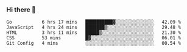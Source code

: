 ### Hi there 👋

<!--
**KLXLjun/KLXLjun** is a ✨ _special_ ✨ repository because its `README.md` (this file) appears on your GitHub profile.

Here are some ideas to get you started:

- 🔭 I’m currently working on ...
- 🌱 I’m currently learning ...
- 👯 I’m looking to collaborate on ...
- 🤔 I’m looking for help with ...
- 💬 Ask me about ...
- 📫 How to reach me: ...
- 😄 Pronouns: ...
- ⚡ Fun fact: ...
-->

<!--START_SECTION:waka-->
```text
Go           6 hrs 17 mins   ██████████▓░░░░░░░░░░░░░░   42.09 % 
JavaScript   4 hrs 24 mins   ███████▒░░░░░░░░░░░░░░░░░   29.48 % 
HTML         3 hrs 11 mins   █████▒░░░░░░░░░░░░░░░░░░░   21.30 % 
CSS          53 mins         █▓░░░░░░░░░░░░░░░░░░░░░░░   06.01 % 
Git Config   4 mins          ░░░░░░░░░░░░░░░░░░░░░░░░░   00.54 % 
```
<!--END_SECTION:waka-->
